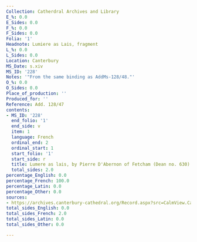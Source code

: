 ```yaml
---
Collection: Catherdral Archives and Library
E_%: 0.0
E_Sides: 0.0
F_%: 0.0
F_Sides: 0.0
Folia: '1'
Headnote: Lumiere as Lais, fragment
L_%: 0.0
L_Sides: 0.0
Location: Canterbury
MS_Date: s.xiv
MS_ID: '228'
Notes: '"From the same binding as AddMs-128/48."'
O_%: 0.0
O_Sides: 0.0
Place_of_production: ''
Produced_for: ''
Reference: Add. 128/47
contents:
- MS_ID: '228'
  end_folio: '1'
  end_side: v
  item: 1
  language: French
  ordinal_end: 2
  ordinal_start: 1
  start_folio: '1'
  start_side: r
  title: Lumere as lais, by Pierre D'Abernon of Fetcham (Dean no. 630)
  total_sides: 2.0
percentage_English: 0.0
percentage_French: 100.0
percentage_Latin: 0.0
percentage_Other: 0.0
sources:
- https://archives.canterbury-cathedral.org/Record.aspx?src=CalmView.Catalog&id=CCA-DCc%2fAddMS%2f128/47
total_sides_English: 0.0
total_sides_French: 2.0
total_sides_Latin: 0.0
total_sides_Other: 0.0

---
```

